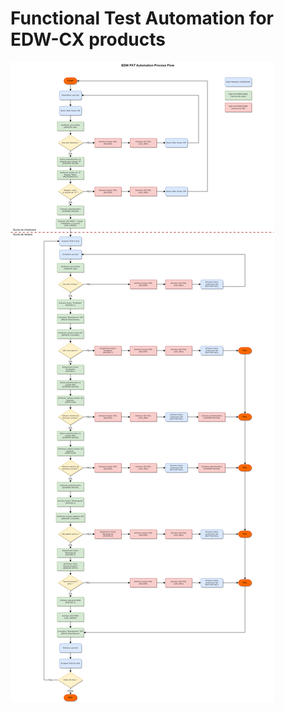 # Functional Test Automation for EDW-CX products

![Process Flow](EDW_FKT_Automation_Process-Flow.png)
